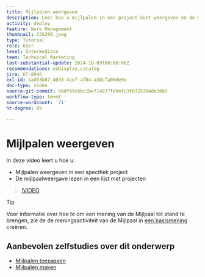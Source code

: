```yaml
---
title: Mijlpalen weergeven
description: Leer hoe u mijlpalen in een project kunt weergeven en de mijlpaalweergave in het gebied [!UICONTROL Project] kunt gebruiken.
activity: deploy
feature: Work Management
thumbnail: 335206.jpeg
type: Tutorial
role: User
level: Intermediate
team: Technical Marketing
last-substantial-update: 2024-10-09T00:00:00Z
recommendations: noDisplay,catalog
jira: KT-8946
exl-id: bad53b87-4033-4ce7-af04-a38cfa00de9e
doc-type: video
source-git-commit: bbdf99c6bc1be714077fd94fc3f8325394de36b3
workflow-type: tm+mt
source-wordcount: '71'
ht-degree: 0%

---
```


# Mijlpalen weergeven

In deze video leert u hoe u:

* Mijlpalen weergeven in een specifiek project
* De mijlpaalweergave lezen in een lijst met projecten

>[!VIDEO](https://video.tv.adobe.com/v/335206/?quality=12&learn=on&enablevpops=1)

>[!TIP]
>
>Voor informatie over hoe te om een mening van de Mijlpaal tot stand te brengen, zie de de meningsactiviteit van de Mijlpaal in [ een basismening ](/help/reporting/basic-reporting/create-a-basic-view.md) creëren.

## Aanbevolen zelfstudies over dit onderwerp

* [Mijlpalen toepassen](/help/manage-work/approval-processes-and-milestone-paths/apply-milestones.md)
* [Mijlpalen maken](/help/administration-and-setup/approval-processes-and-milestone-paths/creating-milestones.md)

